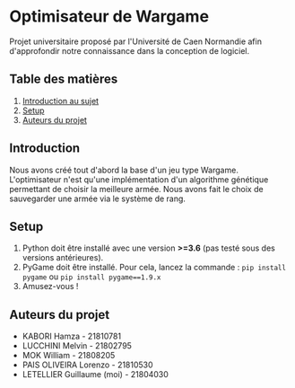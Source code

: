 # Optimisateur de Wargame

Projet universitaire proposé par l'Université de Caen Normandie afin d'approfondir notre connaissance dans la conception de logiciel.

## Table des matières
1. [Introduction au sujet](#introduction)
2. [Setup](#setup)
3. [Auteurs du projet](#auteurs-du-projet)

## Introduction
Nous avons créé tout d'abord la base d'un jeu type Wargame. L'optimisateur n'est qu'une implémentation d'un algorithme génétique permettant de choisir la meilleure armée. Nous avons fait le choix de sauvegarder une armée via le système de rang.

## Setup
1. Python doit être installé avec une version **>=3.6** (pas testé sous des versions antérieures).
2. PyGame doit être installé. Pour cela, lancez la commande : ```pip install pygame``` ou ```pip install pygame==1.9.x```
3. Amusez-vous !

## Auteurs du projet
- KABORI Hamza - 21810781
- LUCCHINI Melvin - 21802795
- MOK William - 21808205
- PAIS OLIVEIRA Lorenzo - 21810530
- LETELLIER Guillaume (moi) - 21804030
